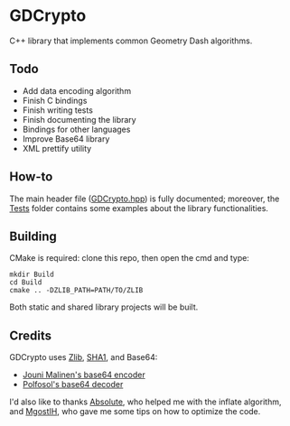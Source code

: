 # GDCrypto
C++ library that implements common Geometry Dash algorithms.
## Todo
* Add data encoding algorithm
* Finish C bindings
* Finish writing tests
* Finish documenting the library
* Bindings for other languages
* Improve Base64 library
* XML prettify utility
## How-to
The main header file ([GDCrypto.hpp](Include/GDCrypto.hpp)) is fully documented; moreover, the [Tests](Tests) folder contains some examples about the library functionalities.
## Building
CMake is required: clone this repo, then open the cmd and type:
```
mkdir Build
cd Build
cmake .. -DZLIB_PATH=PATH/TO/ZLIB
```
Both static and shared library projects will be built.
## Credits
GDCrypto uses [Zlib](https://github.com/madler/zlib), [SHA1](https://github.com/vog/sha1), and Base64:
* [Jouni Malinen's base64 encoder](http://web.mit.edu/freebsd/head/contrib/wpa/src/utils/base64.c)
* [Polfosol's base64 decoder](https://stackoverflow.com/a/37109258)

 I'd also like to thanks [Absolute](https://github.com/absoIute), who helped me with the inflate algorithm, and [MgostIH](https://github.com/mgostIH), who gave me some tips on how to optimize the code.

